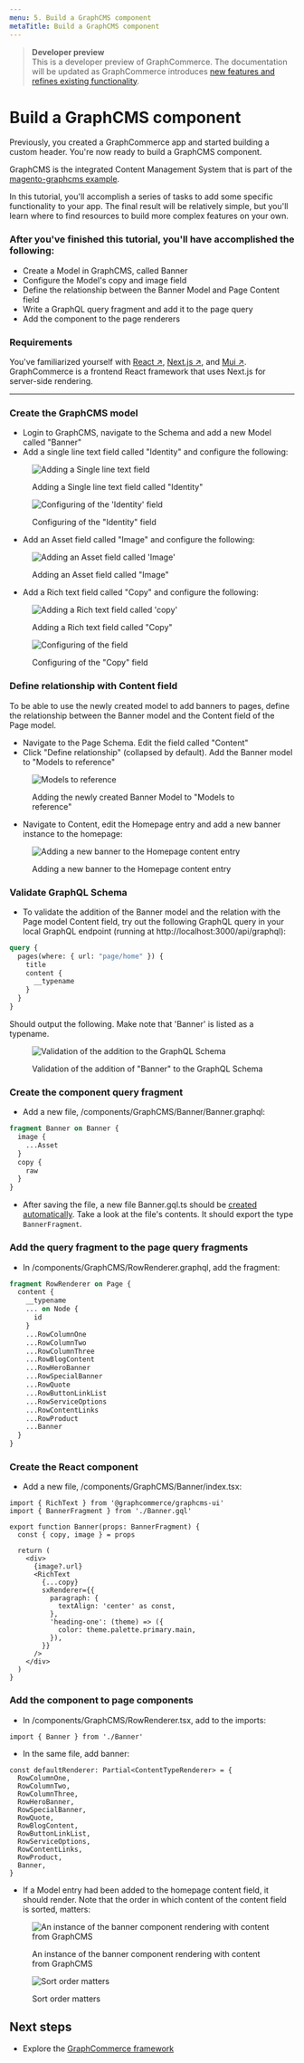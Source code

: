 ```yaml
---
menu: 5. Build a GraphCMS component
metaTitle: Build a GraphCMS component
---
```


> **Developer preview**  
> This is a developer preview of GraphCommerce. The documentation will be
> updated as GraphCommerce introduces
> [new features and refines existing functionality](https://github.com/ho-nl/m2-pwa/releases).

# Build a GraphCMS component

Previously, you created a GraphCommerce app and started building a custom
header. You're now ready to build a GraphCMS component.

GraphCMS is the integrated Content Management System that is part of the
[magento-graphcms example](../getting-started/readme.md).

In this tutorial, you'll accomplish a series of tasks to add some specific
functionality to your app. The final result will be relatively simple, but
you'll learn where to find resources to build more complex features on your own.

### After you've finished this tutorial, you'll have accomplished the following:

- Create a Model in GraphCMS, called Banner
- Configure the Model's copy and image field
- Define the relationship between the Banner Model and Page Content field
- Write a GraphQL query fragment and add it to the page query
- Add the component to the page renderers

### Requirements

You've familiarized yourself with
[React ↗](https://reactjs.org/docs/getting-started.html),
[Next.js ↗](https://nextjs.org/docs/getting-started), and
[Mui ↗](https://mui.com/getting-started/installation/). GraphCommerce is a
frontend React framework that uses Next.js for server-side rendering.

---

### Create the GraphCMS model

- Login to GraphCMS, navigate to the Schema and add a new Model called "Banner"
- Add a single line text field called "Identity" and configure the following:

<figure>

![Adding a Single line text field]()

  <figcaption>Adding a Single line text field called "Identity"</figcaption>
</figure>

<figure>

![Configuring of the 'Identity' field](https://user-images.githubusercontent.com/1251986/157831852-c96c03e7-f1f0-4746-a853-35807a6b9385.png)

   <figcaption>Configuring of the "Identity" field</figcaption>
</figure>

- Add an Asset field called "Image" and configure the following:

<figure>

![Adding an Asset field called 'Image'](https://user-images.githubusercontent.com/1251986/157831896-43556722-d9eb-41b9-80da-0a4e7b7fd067.png)

   <figcaption>Adding an Asset field called "Image"</figcaption>
</figure>

- Add a Rich text field called "Copy" and configure the following:

<figure>

![Adding a Rich text field called 'copy'](https://user-images.githubusercontent.com/1251986/157831937-1c2293d4-a23b-477b-9185-a2a7556f5808.png)

   <figcaption>Adding a Rich text field called "Copy"</figcaption>
</figure>

<figure>

![Configuring of the field](https://user-images.githubusercontent.com/1251986/157831989-f3dcdfd1-376d-4e77-b0da-fc7a055e9f90.png)

   <figcaption>Configuring of the "Copy" field</figcaption>
</figure>

### Define relationship with Content field

To be able to use the newly created model to add banners to pages, define the
relationship between the Banner model and the Content field of the Page model.

- Navigate to the Page Schema. Edit the field called "Content"
- Click "Define relationship" (collapsed by default). Add the Banner model to
  "Models to reference"

<figure>

![Models to reference](https://user-images.githubusercontent.com/1251986/157832067-1d164761-677e-4553-88af-c969c99b7055.png)

   <figcaption>Adding the newly created Banner Model to "Models to reference"</figcaption>
</figure>

- Navigate to Content, edit the Homepage entry and add a new banner instance to
  the homepage:

<figure>

![Adding a new banner to the Homepage content entry](https://user-images.githubusercontent.com/1251986/157832145-0594e382-bf59-47c3-9520-17ea9916b654.png)

   <figcaption>Adding a new banner to the Homepage content entry</figcaption>
</figure>

### Validate GraphQL Schema

- To validate the addition of the Banner model and the relation with the Page
  model Content field, try out the following GraphQL query in your local GraphQL
  endpoint (running at http://localhost:3000/api/graphql):

```graphql
query {
  pages(where: { url: "page/home" }) {
    title
    content {
      __typename
    }
  }
}
```

Should output the following. Make note that 'Banner' is listed as a typename.

<figure>

![Validation of the addition to the GraphQL Schema](https://user-images.githubusercontent.com/1251986/157832194-178f9d47-b1b4-4d74-8dae-13ae44841769.png)

   <figcaption>Validation of the addition of "Banner" to the GraphQL Schema</figcaption>
</figure>

### Create the component query fragment

- Add a new file, /components/GraphCMS/Banner/Banner.graphql:

```graphql
fragment Banner on Banner {
  image {
    ...Asset
  }
  copy {
    raw
  }
}
```

- After saving the file, a new file Banner.gql.ts should be
  [created automatically](../getting-started/readme.md#query-fragments). Take a
  look at the file's contents. It should export the type `BannerFragment`.

### Add the query fragment to the page query fragments

- In /components/GraphCMS/RowRenderer.graphql, add the fragment:

```graphql
fragment RowRenderer on Page {
  content {
    __typename
    ... on Node {
      id
    }
    ...RowColumnOne
    ...RowColumnTwo
    ...RowColumnThree
    ...RowBlogContent
    ...RowHeroBanner
    ...RowSpecialBanner
    ...RowQuote
    ...RowButtonLinkList
    ...RowServiceOptions
    ...RowContentLinks
    ...RowProduct
    ...Banner
  }
}
```

### Create the React component

- Add a new file, /components/GraphCMS/Banner/index.tsx:

```tsx
import { RichText } from '@graphcommerce/graphcms-ui'
import { BannerFragment } from './Banner.gql'

export function Banner(props: BannerFragment) {
  const { copy, image } = props

  return (
    <div>
      {image?.url}
      <RichText
        {...copy}
        sxRenderer={{
          paragraph: {
            textAlign: 'center' as const,
          },
          'heading-one': (theme) => ({
            color: theme.palette.primary.main,
          }),
        }}
      />
    </div>
  )
}
```

### Add the component to page components

- In /components/GraphCMS/RowRenderer.tsx, add to the imports:

```tsx
import { Banner } from './Banner'
```

- In the same file, add banner:

```tsx
const defaultRenderer: Partial<ContentTypeRenderer> = {
  RowColumnOne,
  RowColumnTwo,
  RowColumnThree,
  RowHeroBanner,
  RowSpecialBanner,
  RowQuote,
  RowBlogContent,
  RowButtonLinkList,
  RowServiceOptions,
  RowContentLinks,
  RowProduct,
  Banner,
}
```

- If a Model entry had been added to the homepage content field, it should
  render. Note that the order in which content of the content field is sorted,
  matters:

<figure>

![An instance of the banner component rendering with content from GraphCMS](https://user-images.githubusercontent.com/1251986/157832263-ee06b20e-acac-4f68-89f2-4377199b7fa4.png)

   <figcaption>An instance of the banner component rendering with content from GraphCMS</figcaption>
</figure>

<figure>

![Sort order matters](https://user-images.githubusercontent.com/1251986/157832323-8a61dcea-c198-45d1-9c81-55ebd0cc03be.jpg)

   <figcaption>Sort order matters</figcaption>
</figure>

## Next steps

- Explore the [GraphCommerce framework](../framework/readme.md)
